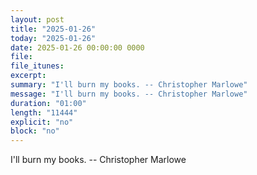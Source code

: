 ```yaml
---
layout: post
title: "2025-01-26"
today: "2025-01-26"
date: 2025-01-26 00:00:00 0000
file:
file_itunes:
excerpt:
summary: "I'll burn my books. -- Christopher Marlowe"
message: "I'll burn my books. -- Christopher Marlowe"
duration: "01:00"
length: "11444"
explicit: "no"
block: "no"
---
```

I'll burn my books. -- Christopher Marlowe

